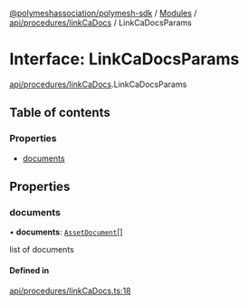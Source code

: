 [@polymeshassociation/polymesh-sdk](../README.md) / [Modules](../modules.md) / [api/procedures/linkCaDocs](../modules/api_procedures_linkCaDocs.md) / LinkCaDocsParams

# Interface: LinkCaDocsParams

[api/procedures/linkCaDocs](../modules/api_procedures_linkCaDocs.md).LinkCaDocsParams

## Table of contents

### Properties

- [documents](api_procedures_linkCaDocs.LinkCaDocsParams.md#documents)

## Properties

### documents

• **documents**: [`AssetDocument`](types.AssetDocument.md)[]

list of documents

#### Defined in

[api/procedures/linkCaDocs.ts:18](https://github.com/PolymathNetwork/polymesh-sdk/blob/31dfa0dc/src/api/procedures/linkCaDocs.ts#L18)
